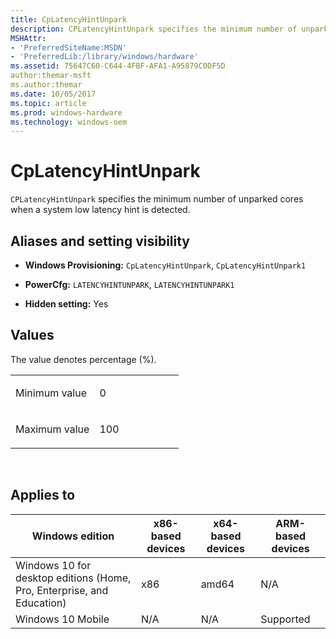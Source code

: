 ```yaml
---
title: CpLatencyHintUnpark
description: CPLatencyHintUnpark specifies the minimum number of unparked cores when a system low latency hint is detected.
MSHAttr:
- 'PreferredSiteName:MSDN'
- 'PreferredLib:/library/windows/hardware'
ms.assetid: 75647C60-C644-4FBF-AFA1-A95879C0DF5D
author:themar-msft
ms.author:themar
ms.date: 10/05/2017
ms.topic: article
ms.prod: windows-hardware
ms.technology: windows-oem
---
```


# CpLatencyHintUnpark


`CPLatencyHintUnpark` specifies the minimum number of unparked cores when a system low latency hint is detected.

## <span id="Aliases_and_setting_visibility"></span><span id="aliases_and_setting_visibility"></span><span id="ALIASES_AND_SETTING_VISIBILITY"></span>Aliases and setting visibility


-   **Windows Provisioning:** `CpLatencyHintUnpark`, `CpLatencyHintUnpark1`

-   **PowerCfg:** `LATENCYHINTUNPARK`, `LATENCYHINTUNPARK1`

-   **Hidden setting:** Yes

## <span id="Values"></span><span id="values"></span><span id="VALUES"></span>Values


The value denotes percentage (%).

<table>
<colgroup>
<col width="50%" />
<col width="50%" />
</colgroup>
<tbody>
<tr class="odd">
<td><p>Minimum value</p></td>
<td><p>0</p></td>
</tr>
<tr class="even">
<td><p>Maximum value</p></td>
<td><p>100</p></td>
</tr>
</tbody>
</table>

 

## <span id="Applies_to"></span><span id="applies_to"></span><span id="APPLIES_TO"></span>Applies to


| Windows edition                                                        | x86-based devices | x64-based devices | ARM-based devices |
|------------------------------------------------------------------------|-------------------|-------------------|-------------------|
| Windows 10 for desktop editions (Home, Pro, Enterprise, and Education) | x86               | amd64             | N/A               |
| Windows 10 Mobile                                                      | N/A               | N/A               | Supported         |
